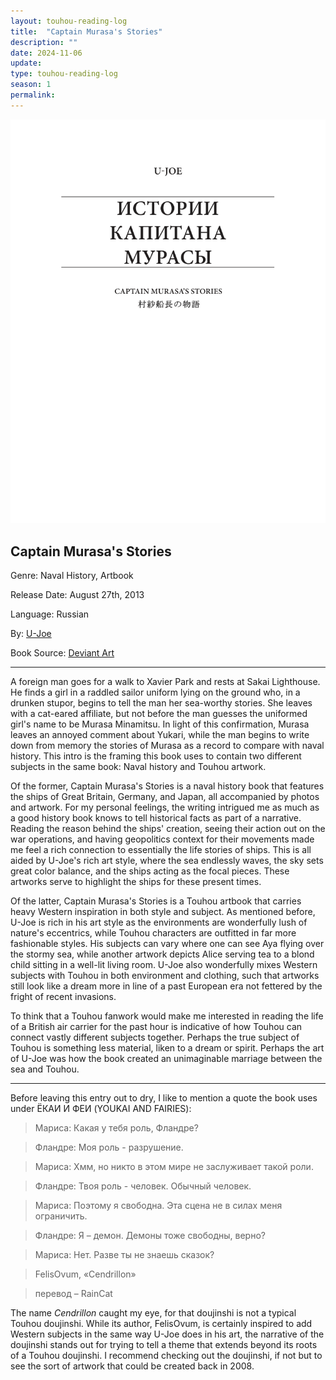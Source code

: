 ```yaml
---
layout: touhou-reading-log
title:  "Captain Murasa's Stories"
description: ""
date: 2024-11-06
update: 
type: touhou-reading-log
season: 1
permalink:
---
```

![Captain Murasa's Stories.png](/images/indexes-extras/touhou-reading-log/S1/06/cover.png)
## Captain Murasa's Stories
Genre: Naval History, Artbook

Release Date: August 27th, 2013

Language: Russian

By: [U-Joe](https://www.deviantart.com/u-joe)

Book Source: [Deviant Art](https://www.deviantart.com/u-joe/art/Captain-Murasa-s-stories-396219254)
- - -

A foreign man goes for a walk to Xavier Park and rests at Sakai Lighthouse. He finds a girl in a raddled sailor uniform lying on the ground who, in a drunken stupor, begins to tell the man her sea-worthy stories. She leaves with a cat-eared affiliate, but not before the man guesses the uniformed girl's name to be Murasa Minamitsu. In light of this confirmation, Murasa leaves an annoyed comment about Yukari, while the man begins to write down from memory the stories of Murasa as a record to compare with naval history. This intro is the framing this book uses to contain two different subjects in the same book: Naval history and Touhou artwork.

Of the former, Captain Murasa's Stories is a naval history book that features the ships of Great Britain, Germany, and Japan, all accompanied by photos and artwork. For my personal feelings, the writing intrigued me as much as a good history book knows to tell historical facts as part of a narrative. Reading the reason behind the ships' creation, seeing their action out on the war operations, and having geopolitics context for their movements made me feel a rich connection to essentially the life stories of ships. This is all aided by U-Joe's rich art style, where the sea endlessly waves, the sky sets great color balance, and the ships acting as the focal pieces. These artworks serve to highlight the ships for these present times.

Of the latter, Captain Murasa's Stories is a Touhou artbook that carries heavy Western inspiration in both style and subject. As mentioned before, U-Joe is rich in his art style as the environments are wonderfully lush of nature's eccentrics, while Touhou characters are outfitted in far more fashionable styles. His subjects can vary where one can see Aya flying over the stormy sea, while another artwork depicts Alice serving tea to a blond child sitting in a well-lit living room. U-Joe also wonderfully mixes Western subjects with Touhou in both environment and clothing, such that artworks still look like a dream more in line of a past European era not fettered by the fright of recent invasions.

To think that a Touhou fanwork would make me interested in reading the life of a British air carrier for the past hour is indicative of how Touhou can connect vastly different subjects together. Perhaps the true subject of Touhou is something less material, liken to a dream or spirit. Perhaps the art of U-Joe was how the book created an unimaginable marriage between the sea and Touhou.

---

Before leaving this entry out to dry, I like to mention a quote the book uses under ЁКАИ И ФЕИ (YOUKAI AND FAIRIES):

> Мариса: Какая у тебя роль, Фландре?

> Фландре: Моя роль - разрушение.

> Мариса: Хмм, но никто в этом мире не заслуживает такой
роли.

> Фландре: Твоя роль - человек. Обычный человек.

> Мариса: Поэтому я свободна. Эта сцена не в силах меня ограничить.

> Фландре: Я – демон. Демоны тоже свободны, верно?

> Мариса: Нет. Разве ты не знаешь сказок?

> FelisOvum, «Cendrillon»

> перевод – RainСat

The name *Cendrillon* caught my eye, for that doujinshi is not a typical Touhou doujinshi. While its author, FelisOvum, is certainly inspired to add Western subjects in the same way U-Joe does in his art, the narrative of the doujinshi stands out for trying to tell a theme that extends beyond its roots of a Touhou doujinshi. I recommend checking out the doujinshi, if not but to see the sort of artwork that could be created back in 2008.